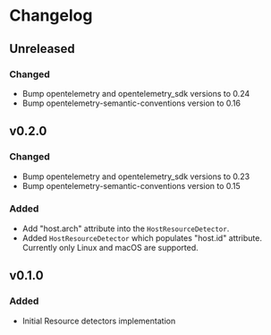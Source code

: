# Changelog

## Unreleased

### Changed

- Bump opentelemetry and opentelemetry_sdk versions to 0.24
- Bump opentelemetry-semantic-conventions version to 0.16

## v0.2.0

### Changed

- Bump opentelemetry and opentelemetry_sdk versions to 0.23
- Bump opentelemetry-semantic-conventions version to 0.15

### Added

- Add "host.arch" attribute into the `HostResourceDetector`.
- Added `HostResourceDetector` which populates "host.id" attribute. Currently only Linux and macOS are supported.

## v0.1.0

### Added

- Initial Resource detectors implementation
